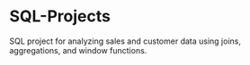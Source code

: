 # SQL-Projects
SQL project for analyzing sales and customer data using joins, aggregations, and window functions.
